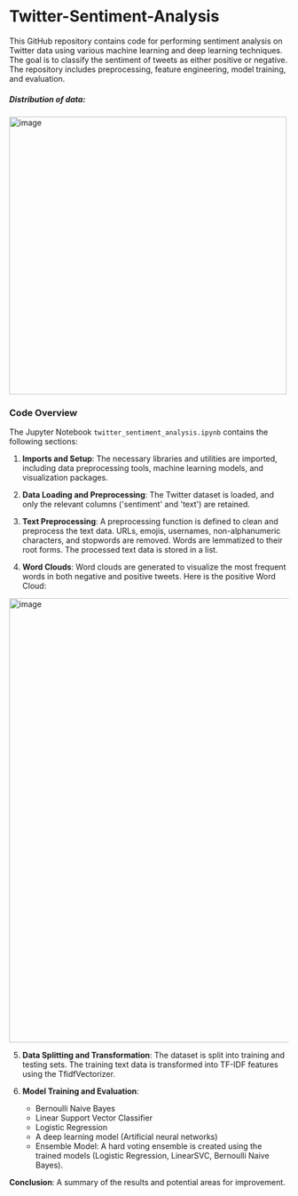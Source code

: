 # Twitter-Sentiment-Analysis

This GitHub repository contains code for performing sentiment analysis on Twitter data using various machine learning and deep learning techniques. The goal is to classify the sentiment of tweets as either positive or negative. The repository includes preprocessing, feature engineering, model training, and evaluation.

##### Distribution of data:
<img width="500" alt="image" src="https://github.com/Ekaspreet20/Twitter-Sentiment-Analysis/assets/65918628/0cf9e03c-9fad-4cd3-8e74-7575a3f19f99">

### Code Overview

The Jupyter Notebook `twitter_sentiment_analysis.ipynb` contains the following sections:

1. **Imports and Setup**: The necessary libraries and utilities are imported, including data preprocessing tools, machine learning models, and visualization packages.

2. **Data Loading and Preprocessing**: The Twitter dataset is loaded, and only the relevant columns ('sentiment' and 'text') are retained. 

3. **Text Preprocessing**: A preprocessing function is defined to clean and preprocess the text data. URLs, emojis, usernames, non-alphanumeric characters, and stopwords are removed. Words are lemmatized to their root forms. The processed text data is stored in a list.

4. **Word Clouds**: Word clouds are generated to visualize the most frequent words in both negative and positive tweets.
   Here is the positive Word Cloud:
  <img width="800" alt="image" src="https://github.com/Ekaspreet20/Twitter-Sentiment-Analysis/assets/65918628/9f09df34-a16f-447c-9c2a-ef2730891c85">


5. **Data Splitting and Transformation**: The dataset is split into training and testing sets. The training text data is transformed into TF-IDF features using the TfidfVectorizer.

7. **Model Training and Evaluation**:
   - Bernoulli Naive Bayes 
   - Linear Support Vector Classifier 
   - Logistic Regression 
   - A deep learning model (Artificial neural networks)
   - Ensemble Model: A hard voting ensemble is created using the trained models (Logistic Regression, LinearSVC, Bernoulli Naive Bayes).

**Conclusion**: A summary of the results and potential areas for improvement.
